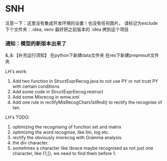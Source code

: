 # SNH

注意一下：这里没有集成开发环境的设置！也没有任何图片。
请标记为exclude 下个文件夹：.idea, venv
最好把之前版本的 .idea 拷到这个项目

### 通知：模型的新版本出来了


&_&:【补充运行须知】
在python下新建data文件夹
在res下新建prepresult文件夹

LH's work:
1.  Add two function in StructExprRecog.java to not use PY or not trust PY with certain conditions
2.  Add some code in StructExprEecog.restruct
3.  Add some Misrecog in wmw.xml
4.  Add one rule in rectifyMisRecogChars1stRnd() to rectify the recognise of tan.

LH's TODO:
1. optimizing the recognising of function set and matrix
2. optimizing the word recognise, like lim, log etc.
3. rectify the obviously misrecog with Gramma analysis.
4. the div character.
5. sometimes a character like \brace maybe recognised as not just one character, like {1,[}, we need to find them before 1.
